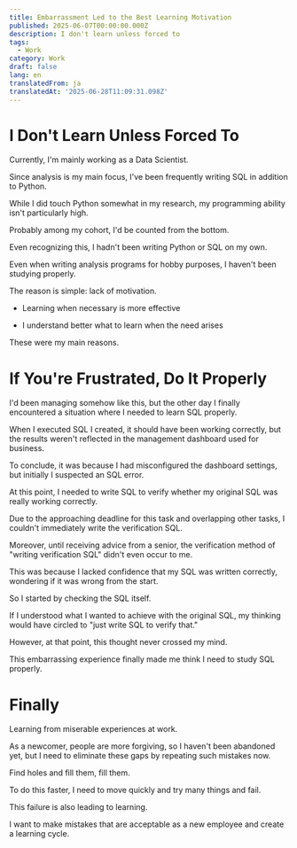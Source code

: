 ```yaml
---
title: Embarrassment Led to the Best Learning Motivation
published: 2025-06-07T00:00:00.000Z
description: I don't learn unless forced to
tags:
  - Work
category: Work
draft: false
lang: en
translatedFrom: ja
translatedAt: '2025-06-28T11:09:31.098Z'
---
```


# I Don't Learn Unless Forced To

Currently, I'm mainly working as a Data Scientist.

Since analysis is my main focus, I've been frequently writing SQL in addition to Python.

While I did touch Python somewhat in my research, my programming ability isn't particularly high.

Probably among my cohort, I'd be counted from the bottom.

Even recognizing this, I hadn't been writing Python or SQL on my own.

Even when writing analysis programs for hobby purposes, I haven't been studying properly.

The reason is simple: lack of motivation.

- Learning when necessary is more effective

- I understand better what to learn when the need arises

These were my main reasons.

# If You're Frustrated, Do It Properly

I'd been managing somehow like this, but the other day I finally encountered a situation where I needed to learn SQL properly.

When I executed SQL I created, it should have been working correctly, but the results weren't reflected in the management dashboard used for business.

To conclude, it was because I had misconfigured the dashboard settings, but initially I suspected an SQL error.

At this point, I needed to write SQL to verify whether my original SQL was really working correctly.

Due to the approaching deadline for this task and overlapping other tasks, I couldn't immediately write the verification SQL.

Moreover, until receiving advice from a senior, the verification method of "writing verification SQL" didn't even occur to me.

This was because I lacked confidence that my SQL was written correctly, wondering if it was wrong from the start.

So I started by checking the SQL itself.

If I understood what I wanted to achieve with the original SQL, my thinking would have circled to "just write SQL to verify that."

However, at that point, this thought never crossed my mind.

This embarrassing experience finally made me think I need to study SQL properly.

# Finally

Learning from miserable experiences at work.

As a newcomer, people are more forgiving, so I haven't been abandoned yet, but I need to eliminate these gaps by repeating such mistakes now.

Find holes and fill them, fill them.

To do this faster, I need to move quickly and try many things and fail.

This failure is also leading to learning.

I want to make mistakes that are acceptable as a new employee and create a learning cycle.
